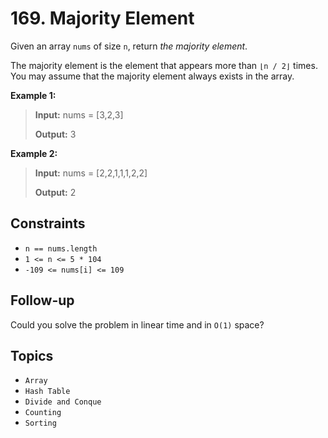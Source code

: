 # 169. Majority Element

Given an array `nums` of size `n`, return _the majority element_.

The majority element is the element that appears more than `⌊n / 2⌋` times. You may assume that the majority element always exists in the array.

**Example 1:**

> **Input:** nums = \[3,2,3\]
>
> **Output:** 3

**Example 2:**

> **Input:** nums = \[2,2,1,1,1,2,2\]
>
> **Output:** 2

## Constraints

* `n == nums.length`
* `1 <= n <= 5 * 104`
* `-109 <= nums[i] <= 109`

## Follow-up

Could you solve the problem in linear time and in `O(1)` space?

## Topics

* `Array`
* `Hash Table`
* `Divide and Conque`
* `Counting`
* `Sorting`
